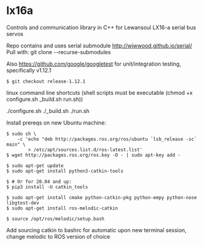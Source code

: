 # lx16a
Controls and communication library in C++ for Lewansoul LX16-a serial bus servos

Repo contains and uses serial submodule http://wjwwood.github.io/serial/
Pull with: git clone --recurse-submodules

Also https://github.com/google/googletest for unit/integration testing, specifically v1.12.1

```
$ git checkout release-1.12.1
```

linux command line shortcuts (shell scripts must be executable (chmod +x configure.sh _build.sh run.sh))

./configure.sh
./_build.sh
./run.sh

Install prereqs on new Ubuntu machine: 

```
$ sudo sh \
    -c 'echo "deb http://packages.ros.org/ros/ubuntu `lsb_release -sc` main" \
        > /etc/apt/sources.list.d/ros-latest.list'
$ wget http://packages.ros.org/ros.key -O - | sudo apt-key add -

$ sudo apt-get update
$ sudo apt-get install python3-catkin-tools

$ # Or for 20.04 and up:
$ pip3 install -U catkin_tools

$ sudo apt-get install cmake python-catkin-pkg python-empy python-nose libgtest-dev
$ sudo apt-get install ros-melodic-catkin

$ source /opt/ros/melodic/setup.bash
```

Add sourcing catkin to bashrc for automatic upon new terminal session, change melodic to ROS version of choice

